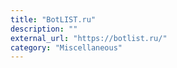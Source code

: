 ```yaml
---
title: "BotLIST.ru"
description: ""
external_url: "https://botlist.ru/"
category: "Miscellaneous"
---
```

